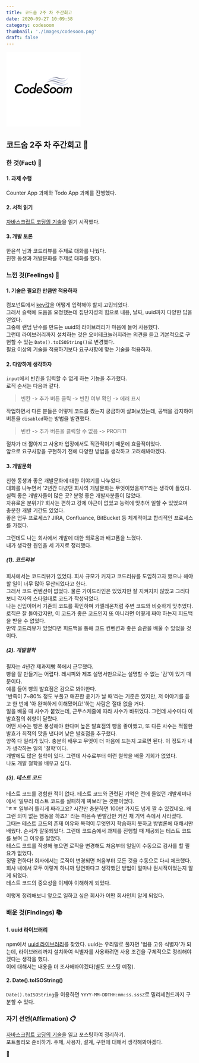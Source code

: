 ```yaml
---
title: 코드숨 2주 차 주간회고
date: 2020-09-27 10:09:58
category: codesoom
thumbnail: './images/codesoom.png'
draft: false
---
```


![](./images/codesoom.png)

## 코드숨 2주 차 주간회고 🚀

### 한 것(Fact) 🔧

#### 1. 과제 수행

Counter App 과제와 Todo App 과제를 진행했다.

#### 2. 서적 읽기

[자바스크립트 코딩의 기술](http://www.yes24.com/Product/Goods/85019231)을 읽기 시작했다.

#### 3. 개발 토론

한윤석 님과 코드리뷰를 주제로 대화를 나눴다.  
친한 동생과 개발문화를 주제로 대화를 했다.

### 느낀 것(Feelings) 🙏

#### 1. 기술은 필요한 만큼만 적용하자

컴포넌트에서 [key값](https://reactjs.org/docs/lists-and-keys.html#keys)을 어떻게 입력해야 할지 고민되었다.  
그래서 슬랙에 도움을 요청했는데 집단지성의 힘으로 내용, 날짜, uuid까지 다양한 답을 얻었다.  
그중에 랜덤 난수를 만드는 uuid의 라이브러리가 마음에 들어 사용했다.  
그런데 라이브러리까지 설치하는 것은 오버테크놀러지라는 의견을 듣고 기본적으로 구현할 수 있는 `Date().toISOString()`로 변경했다.  
필요 이상의 기술을 적용하기보다 요구사항에 맞는 기술을 적용하자.

#### 2. 다양하게 생각하자

`input`에서 빈칸을 입력할 수 없게 하는 기능을 추가했다.  
로직 순서는 다음과 같다.

> 빈칸 -> 추가 버튼 클릭 -> 빈칸 여부 확인 -> 에러 표시

작업하면서 다른 분들은 어떻게 코드를 짰는지 궁금하여 살펴보았는데, 공백을 감지하여 버튼을 `disabled`하는 방법을 발견했다.

> 빈칸 -> 추가 버튼을 클릭할 수 없음 -> PROFIT!

절차가 더 짧아지고 사용자 입장에서도 직관적이기 때문에 효율적이었다.  
앞으로 요구사항을 구현하기 전에 다양한 방법을 생각하고 고려해봐야겠다.

#### 3. 개발문화

친한 동생과 좋은 개발문화에 대한 이야기를 나누었다.  
대화를 나누면서 '2년간 다녔던 회사의 개발문화는 무엇이었을까?'라는 생각이 들었다.  
실력 좋은 개발자들이 많은 곳? 분명 좋은 개발자분들이 많았다.  
자유로운 분위기? 회사는 편하고 강제 야근이 없었고 능력에 맞추어 일할 수 있었으며 충분한 개발 기간도 있었다.  
좋은 업무 프로세스? JIRA, Confluance, BitBucket 등 체계적이고 합리적인 프로세스를 가졌다.

그런데도 나는 회사에서 개발에 대한 외로움과 배고픔을 느꼈다.  
내가 생각한 원인을 세 가지로 정리했다.

##### (1). 코드리뷰

회사에서는 코드리뷰가 없었다. 회사 규모가 커지고 코드리뷰를 도입하고자 했으나 해야 할 일이 너무 많아 무산되었다고 한다.  
그래서 코드 컨벤션이 없었다. 물론 가이드라인은 있었지만 잘 지켜지지 않았고 그러다 보니 각자의 스타일대로 코드가 작성되었다.  
나는 신입이어서 기존의 코드를 확인하며 카멜레온처럼 주변 코드와 비슷하게 맞추었다.  
로직은 잘 돌아갔지만, 이 코드가 좋은 코드인지 또 아니라면 어떻게 짜야 하는지 피드백을 받을 수 없었다.  
만약 코드리뷰가 있었다면 피드백을 통해 코드 컨벤션과 좋은 습관을 배울 수 있었을 것이다.

##### (2). 개발철학

필자는 4년간 제과제빵 쪽에서 근무했다.  
빵을 잘 만들기는 어렵다. 레시피와 제조 설명서만으로는 설명할 수 없는 '감'이 있기 때문이다.  
예를 들어 빵의 발효점은 감으로 봐야한다.  
'반죽이 7~80% 정도 부풀고 매끈한 윤기가 날 때'라는 기준은 있지만, 저 이야기를 듣고 한 번에 '아 완벽하게 이해됐어요!'하는 사람은 절대 없을 거다.  
일을 배울 때 사수가 붙었는데, 근무스케줄에 따라 사수가 바뀌었다. 그런데 사수마다 이 발효점의 취향이 달랐다.  
어떤 사수는 빵은 풍성해야 한다며 높은 발효점의 빵을 좋아했고, 또 다른 사수는 적절한 발효가 최적의 맛을 낸다며 낮은 발효점을 추구했다.  
양쪽 다 일리가 있다. 충분히 배우고 무엇이 더 마음에 드는지 고르면 된다. 이 정도가 내가 생각하는 일의 '철학'이다.  
개발에도 많은 철학이 있다. 그런데 사수로부터 이런 철학을 배울 기회가 없었다.  
나도 개발 철학을 배우고 싶다.

##### (3). 테스트 코드

테스트 코드를 경험한 적이 없다. 테스트 코드와 관련된 기억은 전에 들었던 개발세미나에서 '일부러 테스트 코드를 실패하게 짜보라'는 것뿐이었다.  
'ㅎㅎ 일부러 틀리게 짜라고요? 시간만 충분하면 100만 가지도 넘게 짤 수 있겠네요. 왜 그런 의미 없는 행동을 하죠?' 라는 마음속 반발감만 커진 채 기억 속에서 사라졌다.  
그때는 테스트 코드의 존재 이유와 목적이 무엇인지 학습하지 못하고 방법론에 대해서만 배웠다. 순서가 잘못되었다.
그런데 코드숨에서 과제를 진행할 때 제공되는 테스트 코드를 보며 그 이유를 알았다.  
테스트 코드를 작성해 놓으면 로직을 변경해도 처음부터 일일이 수동으로 검사를 할 필요가 없었다.  
정말 편하다! 회사에서는 로직이 변경되면 처음부터 모든 것을 수동으로 다시 체크했다.  
회사 내에서 모두 이렇게 하니까 당연하다고 생각했던 방법이 얼마나 원시적이었는지 알게 되었다.  
테스트 코드의 중요성을 이제야 이해하게 되었다.

이렇게 정리해보니 앞으로 일하고 싶은 회사가 어떤 회사인지 알게 되었다.

### 배운 것(Findings) 📚

#### 1. uuid 라이브러리

npm에서 [uuid 라이브러리](https://www.npmjs.com/package/uuid)를 찾았다.
uuid는 우리말로 풀자면 '범용 고유 식별자'가 되는데, 라이브러리까지 설치하여 식별자를 사용하려면 사용 조건을 구체적으로 정리해야겠다는 생각을 했다.  
이에 대해서는 내용을 더 조사해봐야겠다(별도 포스팅 예정).

#### 2. Date().toISOString()

`Date().toISOString`을 이용하면 `YYYY-MM-DDTHH:mm:ss.sssZ`로 밀리세컨드까지 구분할 수 있다.

### 자기 선언(Affirmation) 📋

[자바스크립트 코딩의 기술](http://www.yes24.com/Product/Goods/85019231)을 읽고 포스팅하여 정리하기.  
포트폴리오 준비하기. 주제, 사용자, 설계, 구현에 대해서 생각해봐야겠다.

👋
